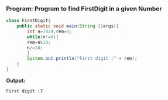 ### Program: Program to find FirstDigit in a given Number

```java
class FirstDigit{
	public static void main(String []args){
		int n=7424,rem=0;
		while(n!=0){
		rem=n%10;
		n/=10;
		}
		System.out.println("First digit :" + rem);
	}
}
```
**Output:**
```
First digit :7
```


